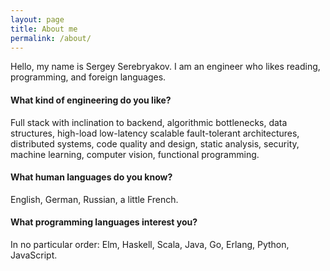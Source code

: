 ```yaml
---
layout: page
title: About me
permalink: /about/
---
```


Hello, my name is Sergey Serebryakov. I am an engineer who likes reading, programming, and foreign languages.

#### What kind of engineering do you like?
Full stack with inclination to backend, algorithmic bottlenecks, data structures, high-load low-latency scalable fault-tolerant architectures, distributed systems, code quality and design, static analysis, security, machine learning, computer vision, functional programming.

#### What human languages do you know?
English, German, Russian, a little French.

#### What programming languages interest you?
In no particular order: Elm, Haskell, Scala, Java, Go, Erlang, Python, JavaScript.
